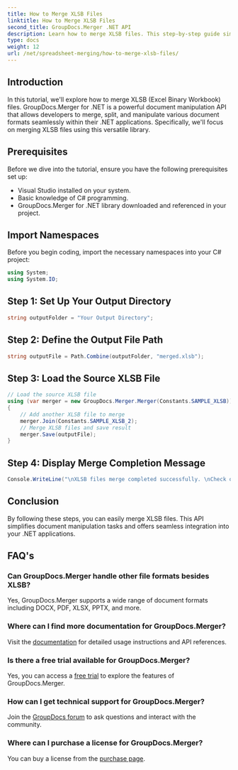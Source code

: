 ```yaml
---
title: How to Merge XLSB Files
linktitle: How to Merge XLSB Files
second_title: GroupDocs.Merger .NET API
description: Learn how to merge XLSB files. This step-by-step guide simplifies document manipulation tasks.
type: docs
weight: 12
url: /net/spreadsheet-merging/how-to-merge-xlsb-files/
---
```

## Introduction
In this tutorial, we'll explore how to merge XLSB (Excel Binary Workbook) files. GroupDocs.Merger for .NET is a powerful document manipulation API that allows developers to merge, split, and manipulate various document formats seamlessly within their .NET applications. Specifically, we'll focus on merging XLSB files using this versatile library.
## Prerequisites
Before we dive into the tutorial, ensure you have the following prerequisites set up:
- Visual Studio installed on your system.
- Basic knowledge of C# programming.
- GroupDocs.Merger for .NET library downloaded and referenced in your project.
  

## Import Namespaces
Before you begin coding, import the necessary namespaces into your C# project:
```csharp
using System;
using System.IO;
```
## Step 1: Set Up Your Output Directory
```csharp
string outputFolder = "Your Output Directory";
```
## Step 2: Define the Output File Path
```csharp
string outputFile = Path.Combine(outputFolder, "merged.xlsb");
```
## Step 3: Load the Source XLSB File
```csharp
// Load the source XLSB file
using (var merger = new GroupDocs.Merger.Merger(Constants.SAMPLE_XLSB))
{
    // Add another XLSB file to merge
    merger.Join(Constants.SAMPLE_XLSB_2);
    // Merge XLSB files and save result
    merger.Save(outputFile);
}
```
## Step 4: Display Merge Completion Message
```csharp
Console.WriteLine("\nXLSB files merge completed successfully. \nCheck output in {0}", outputFolder);
```

## Conclusion
By following these steps, you can easily merge XLSB files. This API simplifies document manipulation tasks and offers seamless integration into your .NET applications.

## FAQ's
### Can GroupDocs.Merger handle other file formats besides XLSB?
Yes, GroupDocs.Merger supports a wide range of document formats including DOCX, PDF, XLSX, PPTX, and more.
### Where can I find more documentation for GroupDocs.Merger?
Visit the [documentation](https://reference.groupdocs.com/merger/net/) for detailed usage instructions and API references.
### Is there a free trial available for GroupDocs.Merger?
Yes, you can access a [free trial](https://releases.groupdocs.com/) to explore the features of GroupDocs.Merger.
### How can I get technical support for GroupDocs.Merger?
Join the [GroupDocs forum](https://forum.groupdocs.com/c/merger/32) to ask questions and interact with the community.
### Where can I purchase a license for GroupDocs.Merger?
You can buy a license from the [purchase page](https://purchase.groupdocs.com/buy).

